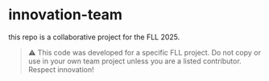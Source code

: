 # innovation-team

this repo is a collaborative project for the FLL 2025.
> ⚠️ This code was developed for a specific FLL project. Do not copy or use in your own team project unless you are a listed contributor. Respect innovation!
